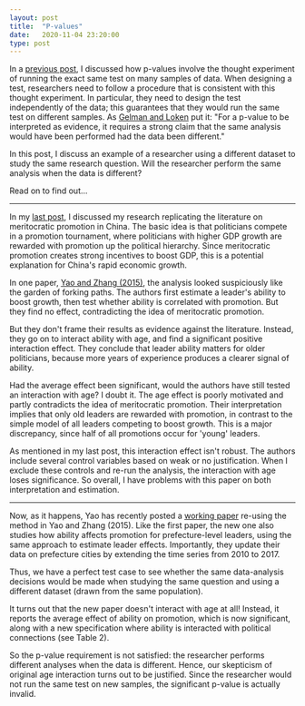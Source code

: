 ```yaml
---
layout: post
title:  "P-values"
date:   2020-11-04 23:20:00
type: post
---
```

In a [previous post](https://michaelwiebe.com/blog/2020/11/pvalues), I discussed how p-values involve the thought experiment of running the exact same test on many samples of data.
When designing a test, researchers need to follow a procedure that is consistent with this thought experiment. In particular, they need to design the test independently of the data; this guarantees that they would run the same test on different samples.
As [Gelman and Loken](https://stat.columbia.edu/~gelman/research/published/ForkingPaths.pdf) put it: "For a p-value to be interpreted as evidence, it requires a strong claim that the same analysis would have been performed had the data been different."

In this post, I discuss an example of a researcher using a different dataset to study the same research question.
Will the researcher perform the same analysis when the data is different?
<!-- This is a convenient test case to see whether the same analysis is performed when the data is different, and hence, whether the original p-values should count as evidence. -->
Read on to find out...

----------
In my [last post](), I discussed my research replicating the literature on meritocratic promotion in China. The basic idea is that politicians compete in a promotion tournament, where politicians with higher GDP growth are rewarded with promotion up the political hierarchy. Since meritocratic promotion creates strong incentives to boost GDP, this is a potential explanation for China's rapid economic growth.

In one paper, [Yao and Zhang (2015)](https://sci-hub.st/https://link.springer.com/article/10.1007/s10887-015-9116-1), the analysis looked suspiciously like the garden of forking paths. The authors first estimate a leader's ability to boost growth, then test whether ability is correlated with promotion. But they find no effect, contradicting the idea of meritocratic promotion.

But they don't frame their results as evidence against the literature. Instead, they go on to interact ability with age, and find a significant positive interaction effect.
They conclude that leader ability matters for older politicians, because more years of experience produces a clearer signal of ability.

Had the average effect been significant, would the authors have still tested an interaction with age? I doubt it. The age effect is poorly motivated and partly contradicts the idea of meritocratic promotion.
Their interpretation implies that only old leaders are rewarded with promotion, in contrast to the simple model of all leaders competing to boost growth. This is a major discrepancy, since half of all promotions occur for 'young' leaders.
<!-- They interpret this finding as leaders having noisy signals of ability, which become detectable only after many years of experience. -->


<!-- need this here? this will go into the replication post -->

As mentioned in my last post, this interaction effect isn't robust. The authors include several control variables based on weak or no justification.
When I exclude these controls and re-run the analysis, the interaction with age loses significance.
So overall, I have problems with this paper on both interpretation and estimation.
<!-- - footnote? -->

<!-- My guess as to what happened here: the authors set out to find a positive correlation between ability and promotion, as you'd expect based on the promotion literature. When they didn't find one, they searched around for an interaction, and found statistical significance when interacting with age. Then they made up a sloppy rationalization of this result, and sent it off to the journals. -->

<!-- Question: why not embrace the null result? why conform/shoe-horn to the consensus in the literature? -->
<!-- I would publish this paper based on pre-results review; it had a good empirical method. The null result is interesting, since it upends the consensus. -->
<!-- put this in the replication post? -->

----------
Now, as it happens, Yao has recently posted a [working paper](https://www.semanticscholar.org/paper/The-Competence-Loyalty-Tradeoff-in-China%E2%80%99s-Wang-Yao/e43c2d1adff340d9c79ba15da6071f7f913a61d6) re-using the method in Yao and Zhang (2015).
Like the first paper, the new one also studies how ability affects promotion for prefecture-level leaders, using the same approach to estimate leader effects. Importantly, they update their data on prefecture cities by extending the time series from 2010 to 2017.

Thus, we have a perfect test case to see whether the same data-analysis decisions would be made when studying the same question and using a different dataset (drawn from the same population).

It turns out that the new paper doesn't interact with age at all!
Instead, it reports the average effect of ability on promotion, which is now significant, along with a new specification where ability is interacted with political connections (see Table 2).

So the p-value requirement is not satisfied: the researcher performs different analyses when the data is different.
Hence, our skepticism of original age interaction turns out to be justified. 
Since the researcher would not run the same test on new samples, the significant p-value is actually invalid.
